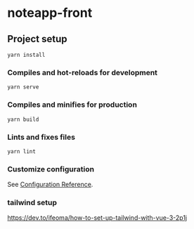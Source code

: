 # noteapp-front

## Project setup
```
yarn install
```

### Compiles and hot-reloads for development
```
yarn serve
```

### Compiles and minifies for production
```
yarn build
```

### Lints and fixes files
```
yarn lint
```

### Customize configuration
See [Configuration Reference](https://cli.vuejs.org/config/).

### tailwind setup
https://dev.to/ifeoma/how-to-set-up-tailwind-with-vue-3-2p1j
